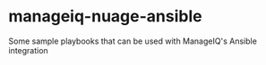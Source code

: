 # manageiq-nuage-ansible
Some sample playbooks that can be used with ManageIQ's Ansible integration
